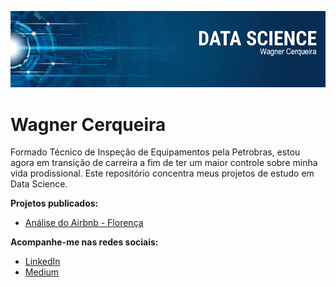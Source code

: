 <p align="center">
  <img src="banner.png" >
</p>

# Wagner Cerqueira
Formado Técnico de Inspeção de Equipamentos pela Petrobras, estou agora em transição de carreira a fim de ter um maior controle sobre minha vida prodissional. Este repositório concentra meus projetos de estudo em Data Science.


**Projetos publicados:**
- [Análise do Airbnb - Florença](https://github.com/wagnerscerqueira/analise_airbnb_florenca)


**Acompanhe-me nas redes sociais:**
* [LinkedIn](https://www.linkedin.com/in/wagnerscerqueira/)
* [Medium](https://medium.com/@wagnerscerqueira)
